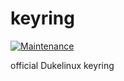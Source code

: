 # keyring

[![Maintenance](https://img.shields.io/maintenance/yes/2024.svg)]()

official Dukelinux keyring


